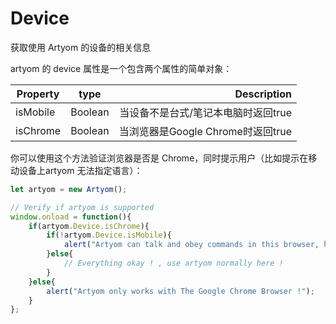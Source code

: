 # Device

获取使用 Artyom 的设备的相关信息

artyom 的 device 属性是一个包含两个属性的简单对象：

Property|type|Description
---|:--:|---:
isMobile|Boolean|当设备不是台式/笔记本电脑时返回true
isChrome|Boolean|当浏览器是Google Chrome时返回true

你可以使用这个方法验证浏览器是否是 Chrome，同时提示用户（比如提示在移动设备上artyom 无法指定语言）：

```javascript
let artyom = new Artyom();

// Verify if artyom is supported
window.onload = function(){
    if(artyom.Device.isChrome){
        if(!artyom.Device.isMobile){
            alert("Artyom can talk and obey commands in this browser, however the voice will be the default voice of the device. Cannot force language here.");
        }else{
            // Everything okay ! , use artyom normally here !
        }
    }else{
        alert("Artyom only works with The Google Chrome Browser !");
    }
};
```
